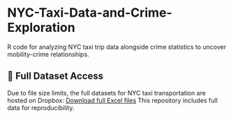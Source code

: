 # NYC-Taxi-Data-and-Crime-Exploration
R code for analyzing NYC taxi trip data alongside crime statistics to uncover mobility-crime relationships. 

## 📁 Full Dataset Access
Due to file size limits, the full datasets for NYC taxi transportation are hosted on Dropbox:
[Download full Excel files]([https://www.dropbox.com/s/your-shared-link](https://www.dropbox.com/scl/fo/mrss9gpi3mgna98h35mvd/AEDUoPpmHZoa_zKQ5yzL4Sk?rlkey=59xff6f7w8qceyu8ypjf7y5z8&st=0k4ph7ww&dl=0))
This repository includes full data for reproducibility.


